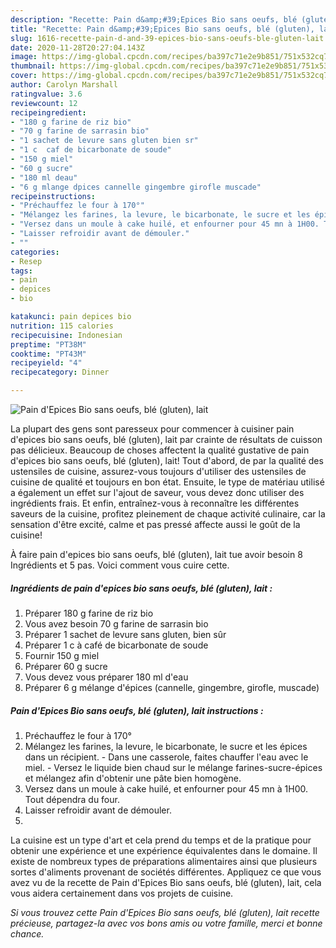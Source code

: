 ```yaml
---
description: "Recette: Pain d&amp;#39;Epices Bio sans oeufs, blé (gluten), lait"
title: "Recette: Pain d&amp;#39;Epices Bio sans oeufs, blé (gluten), lait"
slug: 1616-recette-pain-d-and-39-epices-bio-sans-oeufs-ble-gluten-lait
date: 2020-11-28T20:27:04.143Z
image: https://img-global.cpcdn.com/recipes/ba397c71e2e9b851/751x532cq70/pain-depices-bio-sans-oeufs-ble-gluten-lait-photo-principale-de-la-recette.jpg
thumbnail: https://img-global.cpcdn.com/recipes/ba397c71e2e9b851/751x532cq70/pain-depices-bio-sans-oeufs-ble-gluten-lait-photo-principale-de-la-recette.jpg
cover: https://img-global.cpcdn.com/recipes/ba397c71e2e9b851/751x532cq70/pain-depices-bio-sans-oeufs-ble-gluten-lait-photo-principale-de-la-recette.jpg
author: Carolyn Marshall
ratingvalue: 3.6
reviewcount: 12
recipeingredient:
- "180 g farine de riz bio"
- "70 g farine de sarrasin bio"
- "1 sachet de levure sans gluten bien sr"
- "1 c  caf de bicarbonate de soude"
- "150 g miel"
- "60 g sucre"
- "180 ml deau"
- "6 g mlange dpices cannelle gingembre girofle muscade"
recipeinstructions:
- "Préchauffez le four à 170°"
- "Mélangez les farines, la levure, le bicarbonate, le sucre et les épices dans un récipient. Dans une casserole, faites chauffer l&#39;eau avec le miel. Versez le liquide bien chaud sur le mélange farines-sucre-épices et mélangez afin d&#39;obtenir une pâte bien homogène."
- "Versez dans un moule à cake huilé, et enfourner pour 45 mn à 1H00. Tout dépendra du four."
- "Laisser refroidir avant de démouler."
- ""
categories:
- Resep
tags:
- pain
- depices
- bio

katakunci: pain depices bio 
nutrition: 115 calories
recipecuisine: Indonesian
preptime: "PT38M"
cooktime: "PT43M"
recipeyield: "4"
recipecategory: Dinner

---
```



![Pain d&#39;Epices Bio sans oeufs, blé (gluten), lait](https://img-global.cpcdn.com/recipes/ba397c71e2e9b851/751x532cq70/pain-depices-bio-sans-oeufs-ble-gluten-lait-photo-principale-de-la-recette.jpg)

La plupart des gens sont paresseux pour commencer à cuisiner pain d&#39;epices bio sans oeufs, blé (gluten), lait par crainte de résultats de cuisson pas délicieux. Beaucoup de choses affectent la qualité gustative de pain d&#39;epices bio sans oeufs, blé (gluten), lait! Tout d'abord, de par la qualité des ustensiles de cuisine, assurez-vous toujours d'utiliser des ustensiles de cuisine de qualité et toujours en bon état. Ensuite, le type de matériau utilisé a également un effet sur l'ajout de saveur, vous devez donc utiliser des ingrédients frais. Et enfin, entraînez-vous à reconnaître les différentes saveurs de la cuisine, profitez pleinement de chaque activité culinaire, car la sensation d'être excité, calme et pas pressé affecte aussi le goût de la cuisine!

<!--inarticleads1-->

À faire pain d&#39;epices bio sans oeufs, blé (gluten), lait tue avoir besoin 8 Ingrédients et 5 pas. Voici comment vous cuire cette.

##### Ingrédients de pain d&#39;epices bio sans oeufs, blé (gluten), lait :

1. Préparer 180 g farine de riz bio
1. Vous avez besoin 70 g farine de sarrasin bio
1. Préparer 1 sachet de levure sans gluten, bien sûr
1. Préparer 1 c à café de bicarbonate de soude
1. Fournir 150 g miel
1. Préparer 60 g sucre
1. Vous devez vous préparer 180 ml d&#39;eau
1. Préparer 6 g mélange d&#39;épices (cannelle, gingembre, girofle, muscade)




<!--inarticleads2-->

##### Pain d&#39;Epices Bio sans oeufs, blé (gluten), lait instructions :

1. Préchauffez le four à 170°
1. Mélangez les farines, la levure, le bicarbonate, le sucre et les épices dans un récipient. - Dans une casserole, faites chauffer l&#39;eau avec le miel. - Versez le liquide bien chaud sur le mélange farines-sucre-épices et mélangez afin d&#39;obtenir une pâte bien homogène.
1. Versez dans un moule à cake huilé, et enfourner pour 45 mn à 1H00. Tout dépendra du four.
1. Laisser refroidir avant de démouler.
1. 




<!--inarticleads1-->

<p>
La cuisine est un type d'art et cela prend du temps et de la pratique pour obtenir une expérience et une expérience équivalentes dans le domaine. Il existe de nombreux types de préparations alimentaires ainsi que plusieurs sortes d'aliments provenant de sociétés différentes. Appliquez ce que vous avez vu de la recette de Pain d&#39;Epices Bio sans oeufs, blé (gluten), lait, cela vous aidera certainement dans vos projets de cuisine.
</p>

<p>
<i>Si vous trouvez cette Pain d&#39;Epices Bio sans oeufs, blé (gluten), lait recette précieuse, partagez-la avec vos bons amis ou votre famille, merci et bonne chance.</i>
</p>
